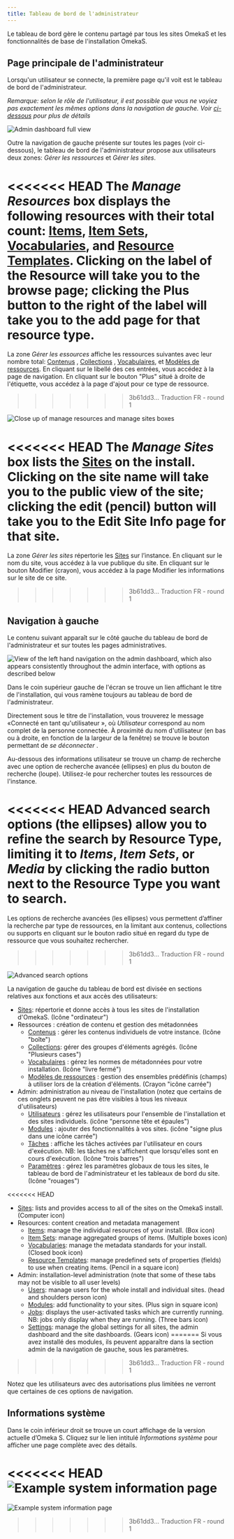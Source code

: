 ```yaml
---
title: Tableau de bord de l'administrateur
---
```


Le tableau de bord gère le contenu partagé par tous les sites OmekaS et les fonctionnalités de base de l'installation OmekaS.


Page principale de l'administrateur
---------------------

Lorsqu'un utilisateur se connecte, la première page qu'il voit est le tableau de bord de l'administrateur.

*Remarque: selon le rôle de l'utilisateur, il est possible que vous ne voyiez pas exactement les mêmes options dans la navigation de gauche. Voir [ci-dessous](#left-hand-navigation) pour plus de détails*


![Admin dashboard full view](files/admindashfullview.png)

Outre la navigation de gauche présente sur toutes les pages (voir ci-dessous), le tableau de bord de l'administrateur propose aux utilisateurs deux zones: *Gérer les ressources* et *Gérer les sites*.

<<<<<<< HEAD
The *Manage Resources* box displays the following resources with their total count: [Items](content/items.md), [Item Sets](content/item-sets.md), [Vocabularies](content/vocabularies.md), and [Resource Templates](content/resource-template.md). Clicking on the label of the Resource will take you to the browse page; clicking the Plus button to the right of the label will take you to the add page for that resource type. 
=======
La zone *Gérer les essources* affiche les ressources suivantes avec leur nombre total: [Contenus](/content/items.md) , [Collections](/content/item-sets.md) , [Vocabulaires](/content/vocabularies.md), et [Modèles de ressources](/content/resource-template.md). En cliquant sur le libellé des ces entrées, vous accédez à la page de navigation. En cliquant sur le bouton "Plus" situé à droite de l'étiquette, vous accédez à la page d'ajout pour ce type de ressource.
>>>>>>> 3b61dd3... Traduction FR - round 1

![Close up of manage resources and manage sites boxes](files/admindashmanage.png)

<<<<<<< HEAD
The *Manage Sites* box lists the [Sites](sites/index.md) on the install. Clicking on the site name will take you to the public view of the site; clicking the edit (pencil) button will take you to the Edit Site Info page for that site. 
=======
La zone *Gérer les sites* répertorie les [Sites](/sites/index.md) sur l’instance. En cliquant sur le nom du site, vous accédez à la vue publique du site. En cliquant sur le bouton Modifier (crayon), vous accédez à la page Modifier les informations sur le site de ce site.
>>>>>>> 3b61dd3... Traduction FR - round 1



Navigation à gauche
---------------------

Le contenu suivant apparaît sur le côté gauche du tableau de bord de l'administrateur et sur toutes les pages administratives.

![View of the left hand navigation on the admin dashboard, which also appears consistently throughout the admin interface, with options as described below](files/leftnav.png)

Dans le coin supérieur gauche de l'écran se trouve un lien affichant le titre de l'installation, qui vous ramène toujours au tableau de bord de l'administrateur.

Directement sous le titre de l'installation, vous trouverez le message «Connecté en tant qu'utilisateur », où *Utilisateur* correspond au nom complet de la personne connectée. À proximité du nom d'utilisateur (en bas ou à droite, en fonction de la largeur de la fenêtre) se trouve le bouton permettant de *se déconnecter* .

Au-dessous des informations utilisateur se trouve un champ de recherche avec une option de recherche avancée (ellipses) en plus du bouton de recherche (loupe). Utilisez-le pour rechercher toutes les ressources de l'instance.

<<<<<<< HEAD
Advanced search options (the ellipses) allow you to refine the search by Resource Type, limiting it to *Items*, *Item Sets*, or *Media* by clicking the radio button next to the Resource Type you want to search. 
=======
Les options de recherche avancées (les ellipses) vous permettent d’affiner la recherche par type de ressources, en la limitant aux contenus, collections ou supports en cliquant sur le bouton radio situé en regard du type de ressource que vous souhaitez rechercher.
>>>>>>> 3b61dd3... Traduction FR - round 1

![Advanced search options](files/search.png)

La navigation de gauche du tableau de bord est divisée en sections relatives aux fonctions et aux accès des utilisateurs:

- [Sites](/sites/index.md): répertorie et donne accès à tous les sites de l'installation d'OmekaS. (Icône "ordinateur")
- Ressources : création de contenu et gestion des métadonnées
    - [Contenus](/content/items.md) : gérer les contenus individuels de votre instance. (Icône "boîte")
    - [Collections](/content/item-sets.md): gérer des groupes d'éléments agrégés. (Icône "Plusieurs cases")
    - [Vocabulaires](/content/vocabularies.md) : gérez les normes de métadonnées pour votre installation. (Icône "livre fermé")
    - [Modèles de ressources](/content/resource-template.md) : gestion des ensembles prédéfinis (champs) à utiliser lors de la création d'éléments. (Crayon "icône carrée")
- Admin: administration au niveau de l'installation (notez que certains de ces onglets peuvent ne pas être visibles à tous les niveaux d'utilisateurs)
    - [Utilisateurs](/admin/users.md) : gérez les utilisateurs pour l'ensemble de l'installation et des sites individuels. (icône "personne tête et épaules")
    - [Modules](/modules/index.md) : ajouter des fonctionnalités à vos sites. (icône "signe plus dans une icône carrée")
    - [Tâches](/admin/jobs.md) : affiche les tâches activées par l'utilisateur en cours d'exécution. NB: les tâches ne s'affichent que lorsqu'elles sont en cours d'exécution. (Icône "trois barres")
    - [Paramètres](/admin/settings.md) : gérez les paramètres globaux de tous les sites, le tableau de bord de l'administrateur et les tableaux de bord du site. (Icône "rouages")

<<<<<<< HEAD
- [Sites](sites/index.md): lists and provides access to all of the sites on the OmekaS install. (Computer icon)
- Resources: content creation and metadata management
    - [Items](content/items.md): manage the individual resources of your install. (Box icon)
    - [Item Sets](content/item-sets.md): manage aggregated groups of items. (Multiple boxes icon)
    - [Vocabularies](content/vocabularies.md): manage the metadata standards for your install. (Closed book icon)
    - [Resource Templates](content/resource-template.md): manage predefined sets of properties (fields) to use when creating items. (Pencil in a square icon)
- Admin: installation-level administration (note that some of these tabs may not be visible to all user levels)
    - [Users](admin/users.md): manage users for the whole install and individual sites. (head and shoulders person icon)
    - [Modules](modules/index.md): add functionality to your sites. (Plus sign in square icon)
    - [Jobs](admin/jobs.md): displays the user-activated tasks which are currently running. NB: jobs only display when they are running. (Three bars icon)
    - [Settings](admin/settings.md): manage the global settings for all sites, the admin dashboard and the site dashboards. (Gears icon)
=======
Si vous avez installé des modules, ils peuvent apparaître dans la section admin de la navigation de gauche, sous les paramètres.
>>>>>>> 3b61dd3... Traduction FR - round 1

Notez que les utilisateurs avec des autorisations plus limitées ne verront que certaines de ces options de navigation.


Informations système
-------------------------------

Dans le coin inférieur droit se trouve un court affichage de la version actuelle d’Omeka S. Cliquez sur le lien intitulé *Informations système* pour afficher une page complète avec des détails.

<<<<<<< HEAD
![Example system information page](files/systeminfo.png)
=======
![Example system information page](/files/systeminfo.png)

>>>>>>> 3b61dd3... Traduction FR - round 1
